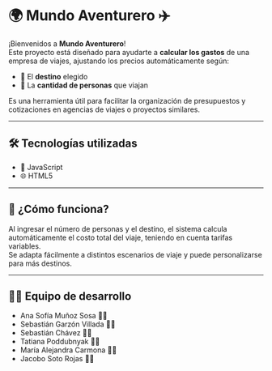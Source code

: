 # 🌍 Mundo Aventurero ✈️

¡Bienvenidos a **Mundo Aventurero**!  
Este proyecto está diseñado para ayudarte a **calcular los gastos** de una empresa de viajes, ajustando los precios automáticamente según:

- 📍 El **destino** elegido
- 👥 La **cantidad de personas** que viajan

Es una herramienta útil para facilitar la organización de presupuestos y cotizaciones en agencias de viajes o proyectos similares.

---

## 🛠️ Tecnologías utilizadas

- 🧠 JavaScript
- 🌐 HTML5

---

## 🚀 ¿Cómo funciona?

Al ingresar el número de personas y el destino, el sistema calcula automáticamente el costo total del viaje, teniendo en cuenta tarifas variables.  
Se adapta fácilmente a distintos escenarios de viaje y puede personalizarse para más destinos.

---

## 👩‍💻 Equipo de desarrollo

- Ana Sofía Muñoz Sosa 👩‍💻  
- Sebastián Garzón Villada 🧑‍💻  
- Sebastián Chávez 🧑‍💻  
- Tatiana Poddubnyak 👩‍💻  
- María Alejandra Carmona 👩‍💻  
- Jacobo Soto Rojas 🧑‍💻
